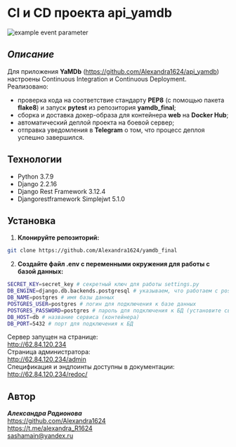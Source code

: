 # CI и CD проекта api_yamdb

![example event parameter](https://github.com/Alexandra1624/yamdb_final/actions/workflows/yamdb_workflow.yml/badge.svg?event=push)
## _Описание_
Для приложения **YaMDb** (https://github.com/Alexandra1624/api_yamdb) настроены Continuous Integration и Continuous Deployment. Реализовано:
- проверка кода на соответствие стандарту **PEP8** (с помощью пакета **flake8**) и запуск **pytest** из репозитория **yamdb_final**;
- сборка и доставка докер-образа для контейнера **web** на **Docker Hub**;
- автоматический деплой проекта на боевой сервер;
- отправка уведомления в **Telegram** о том, что процесс деплоя успешно завершился.

## Технологии
- Python 3.7.9
- Django 2.2.16
- Django Rest Framework 3.12.4
- Djangorestframework Simplejwt 5.1.0

## Установка
1. **Клонируйте репозиторий:**
```sh
git clone https://github.com/Alexandra1624/yamdb_final
```


2. **Создайте файл .env с переменными окружения для работы с базой данных:**
```sh
SECRET_KEY=secret_key # секретный ключ для работы settings.py
DB_ENGINE=django.db.backends.postgresql # указываем, что работаем с postgresql
DB_NAME=postgres # имя базы данных
POSTGRES_USER=postgres # логин для подключения к базе данных
POSTGRES_PASSWORD=postgres # пароль для подключения к БД (установите свой)
DB_HOST=db # название сервиса (контейнера)
DB_PORT=5432 # порт для подключения к БД
```
Сервер запущен на странице:     
http://62.84.120.234            
Страница администратора:            
http://62.84.120.234/admin          
Спецификация и эндпоинты доступны в документации:       
http://62.84.120.234/redoc/

## Автор

**_Александра Радионова_**      
https://github.com/Alexandra1624        
https://t.me/alexandra_R1624        
sashamain@yandex.ru